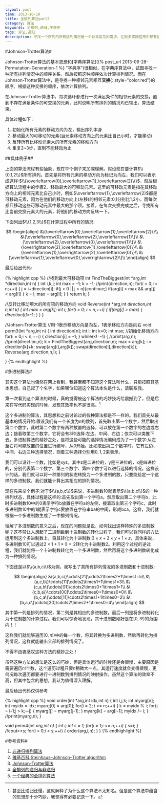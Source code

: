 ```yaml
---
layout: post
time: 2013-10-10
title: 全排列算法part2
category: 算法
keywords: 全排列,递归,字典序
tags: 算法,递归
description: 寻找一个序列的所有排列情况是一个非常常见的需求，在很多实际应用中都有这样的需求。本文分析了目前几种常见的求全排列的算法。
---
```


#Johnson-Trotter算法#

Johnson-Trotter算法的基本思想和[字典序算法]({% post_url 2013-09-28-Permutation-Generation-1 %} "字典序")很相似，在字典序算法中，试图寻找一种所有排列情况中的顺序关系，然后按照这种顺序依次计算排列情况。而在Johnson-Trotter算法中，是寻找一种相邻元素相互**交换**{: style="color:red"}的顺序，根据这种交换的顺序，依次计算排列。

在Johnson-Trotter算法中，每次循环都进行一次满足条件的相邻元素的交换，直到不存在满足条件的可交换的元素，此时说明所有排列的情况均已输出，算法结束。

具体过程如下：

1. 初始化所有元素的移动方向为左，输出序列本身
2. 移动最大的可移动的元素(当元素移动方向上的元素比自己小时，才能移动)
3. 反转所有比移动元素大的所有元素的移动方向
4. 重复2~3步，直到不能移动为止

##具体例子##

上面的算法流程有些抽象，现在举个例子来加深理解。假设现在要计算$\\{0,1,2\\}$所有排列。首先是将所有元素的移动方向为标记为向左，我们可以表示成这样:$\\{\overleftarrow{0},\overleftarrow{1},\overleftarrow{2}\\}$，然后根据算法流程中的步骤2，移动最大的可移动元素。这里的可移动元素是指在其移动方向上的相邻元素比自己小时，例如$\overleftarrow{1},\overleftarrow{2}$都是可移动元素，因为在他们的移动方向上(左移)的相邻元素:$0$,$1$分别比$1$,$2$小，而每次都只移动这些可移动元素中最大的那个项。接着，在每次交换完成之后，寻找所有比当前交换元素大的元素，将他们的移动方向反转一下。

下面列出$\\{1,2,3\\}$在计算过程中所有的情况:

$$
\begin{align}
&\{\overleftarrow{0},\overleftarrow{1},\overleftarrow{2}\}\\
&\{\overleftarrow{0},\overleftarrow{2},\overleftarrow{1}\}\\
&\{\overleftarrow{2},\overleftarrow{0},\overleftarrow{1}\}\\
&\{\overrightarrow{2},\overleftarrow{1},\overleftarrow{0}\}\\
&\{\overleftarrow{1},\overrightarrow{2},\overleftarrow{0}\}\\
&\{\overleftarrow{1},\overleftarrow{0},\overrightarrow{2}\}\\
\end{align}
$$

最后给出代码:

{% highlight cpp %}
//找到最大可移动项
int FindTheBiggest(int *arg,int *direction,int n)
{
    int i,k,j;
    int max = -1;
    k = -1;
    //print(direction,n);
    for(i = 0;i < n;++i)
    {
        j = i+direction[i];
        if(j < 0 || j > n){continue;}
        if(arg[i] > max && arg[j] < arg[i])
        {
            k = i;
            max = arg[i];
        }
    }
    return k;
}


//反转比移动项大的所有项的移动方向
void Reverse(int *arg,int *direction,int n,int k)
{
    int max = arg[k];
    int i;
    for(i = 0; i < n;++i)
    {
        if(arg[i] > max)
        {
            direction[i]*=-1;
        }
    }
}

//Johson-Trotter算法
//用-1表示移动方向是向左，1表示移动方向是向右
void perm3(int *arg,int n)
{
    int direction[n];
    int i;
    int k=0;
    int max;
    //初始化移动方向
    for(i = 0;i < n;++i)
    {
        direction[i] = -1;
    }
    while(k!=-1)
    {
        //print(arg,n);
        //print(direction,n);
        k = FindTheBiggest(arg,direction,n);
        max = arg[k];
        i = direction[k]+k;
        swap(arg[i],arg[k]);
        swap(direction[i],direction[k]);
        Reverse(arg,direction,n,i);
    }

}
{% endhighlight %}

#多进制算法#

其实这个算法也偶然在网上看到，我甚至都不知道这个算法叫什么，只能按照其基本思想，自己起了个名字，如果哪位知道这个算法本名是什么，请联系我。

第一次看到这个算法的时候，真的觉得被这个算法的巧妙技巧给震撼到了，但是后来在写代码实现的时候，发现其效率也不是很高。[^1]

[^1]: 甚至比递归还慢，这就解释了为什么这个算法不太知名。但是这个算法中蕴含的思想却十分巧妙，我觉得有必要记录一下。

这个多进制的算法，其思想和之前讨论过的各种算法都是不一样的。我们首先从最基本的情况开始:假设我们有一个长度为$n$的数列，首先取出第一个数字，然后取出第二个数字，此时第二个数字有两种放置的选择，可以放在第一个数字的左边或右边；接着取第三个数字，它将会有3种选择:左边、中间、右边；依次可以类推下去。多进制算法的精妙之处，是将这些可能的选择情况编码成为了一个数字:从左至右将可能放置的位置进行编号，从0开始。比如取出第三个数字时，它有左边、中间、右边三种选择情况，则着三种选择分别用$0,1,2$来表示。

我们可以设计一个数，比如是xyz，其中z是二进位的，y是三进位的，x是四进位的，分别代表第二个数字、第三个数字、第四个数字可以进行选择的情况，这样设计的话，我们就可以将一种排列的状态转换为一个多进制的数，只要能给定一个这样的多进制数，我们就能计算出其相应的排列情况。

现在先来举个例子:对于$\\{a,b,c\\}$来说，多进制数$10$就表示$\\{a,b,c\\}$的一种排列状态，具体过程是这样的:首先取出第一个字符a，然后取出第二个字符b，此时多进制数$10$中的$0$表示字符b放置在字符a的左侧，接着取出第三个字符c，此时多进制数$10$中的$1$就表示字符c要放置在字符串ba的中间，形成bca。这样，我们就根据一个多进制数生成了一中排列情况。

理解了多进制数的意义之后，现在的问题就是说，如何找出这样特殊的多进制数呢？这不禁让人想起了二进制数到十进制数的转化过程了，我们可以将同样的方法运用到这个多进制数上，将其转化为十进制数:$3 \times x + 2 \times y + 1 \times z$，具体来说，多进制数$10$可以通过$2 \times 1 + 1 \times 0= 2$转化为十进制数2。利用这个过程的逆过程，我们就能将一个十进制数转化为一个多进制数，然后再将这个多进制数转化成为一种排列情况。

下面还是以$\\{a,b,c\\}$为例，我写出了其所有排列情况的多进制数和十进制数:

$$
\begin{align}
&\{a,b,c\}\cdots[21]\cdots2\times2+1\times1=5\\
&\{a,c,b\}\cdots[11]\cdots2\times1+1\times1=3\\
&\{c,a,b\}\cdots[01]\cdots2\times0+1\times1=1\\
&\{c,b,a\}\cdots[00]\cdots2\times0+1\times0=0\\
&\{b,c,a\}\cdots[11]\cdots2\times1+1\times0=2\\
&\{b,a,c\}\cdots[20]\cdots2\times2+1\times0=4\\
\end{align}
$$

其中第一列是排列的情况，第二列是其相应的多进制数，最后一列是将多进制转化为十进制数的计算过程。我们可以惊奇地发现，其十进制数刚好是在$[0,3!)$的范围内！！

这样我们就能够遍历$[0,n!)$中的每一个数，将其转换为多进制数，然后再转化为排列情况，这样就能输出全部的排列情况了。

不得不由衷感叹这种方法的精妙之处！

虽然这种方法的想法是这么的巧妙，但是具体运行的时候还是会很慢，主要原因是需要遍历$n!$个数，这个遍历过程只要$n$稍微大一点，其运行速度就会变得很慢，更何况每次遍历都要进行十进制数到排列情况的映射操作。虽然这个算法的效率不高，但其中包含的思想，我认为值得深入理解。

最后给出代码仅供参考

{% highlight cpp %}
void order(int *arg,int idx,int n)
{
    int i,j,k;
    int myarg[n];
    int myidx = idx;
    myarg[0] = arg[0];
    for(i = 2; i <= n;++i)
    {
        k = myidx % i;
        for(j = i-1;j > k;--j)
        {
            myarg[j] = myarg[j-1];
        }
        myarg[k] = arg[i-1];
        myidx /= i;
    }
    //print(myarg,n);
}


void perm4(int *arg,int n)
{
    int i;
    int s = 1;
    for(i = 1;i <= n;++i)
    {
        s*=i;
    }
    //cout<<s;
    for(i = 0;i < s;++i)
    {
        order(arg,i,n);
    }
}
{% endhighlight %}

#参考资料#

1. [非递归排列算法](http://arieshout.me/2012/04/non-recursive-permutation-generation.html "非递归排列算法") 
2. [维基百科:Steinhaus–Johnson–Trotter algorithm](http://en.wikipedia.org/wiki/Johnson-Trotter "Steinhaus–Johnson–Trotter algorithm")
3. [Johnson-Trotter算法](http://08jibzhanglei.blog.163.com/blog/static/1116192232010325111024283/ "Johnson-Trotter算法")
4. [全排列的递归与非递归](http://www.cnblogs.com/davidluo/articles/1802838.html "全排列的递归与非递归")
5. [一个经典的全排列算法](http://llfclz.itpub.net/post/1160/278490 "一个经典的全排列算法")
